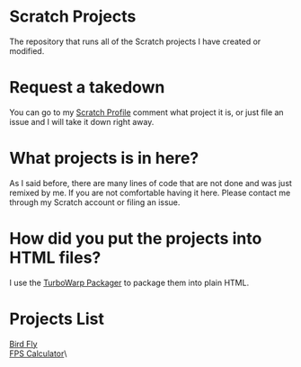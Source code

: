 # Scratch Projects
The repository that runs all of the Scratch projects I have created or modified.

# Request a takedown
You can go to my [Scratch Profile](https://scratch.mit.edu/users/LeeHansHinLun/) comment what project it is, or just file an issue and I will take it down right away.

# What projects is in here?
As I said before, there are many lines of code that are not done and was just remixed by me. If you are not comfortable having it here. Please contact me through my Scratch account or filing an issue.

# How did you put the projects into HTML files?
I use the [TurboWarp Packager](https://packager.turbowarp.org/) to package them into plain HTML.

# Projects List
[Bird Fly](https://mediumcraft.github.io/Scratch-Projects/bird-fly)\
[FPS Calculator](https://mediumcraft.github.io/Scratch-Projects/fps-calculator)\
